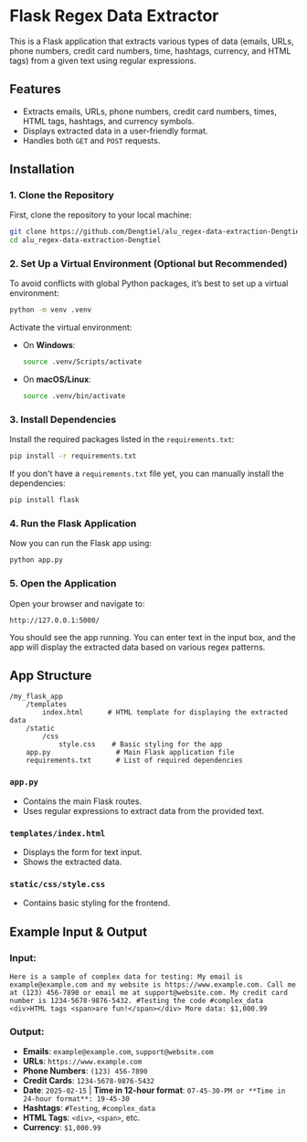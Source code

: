 # Flask Regex Data Extractor

This is a Flask application that extracts various types of data (emails, URLs, phone numbers, credit card numbers, time, hashtags, currency, and HTML tags) from a given text using regular expressions.

## Features

- Extracts emails, URLs, phone numbers, credit card numbers, times, HTML tags, hashtags, and currency symbols.
- Displays extracted data in a user-friendly format.
- Handles both `GET` and `POST` requests.

## Installation

### 1. Clone the Repository

First, clone the repository to your local machine:

```bash
git clone https://github.com/Dengtiel/alu_regex-data-extraction-Dengtiel.git
cd alu_regex-data-extraction-Dengtiel
```

### 2. Set Up a Virtual Environment (Optional but Recommended)

To avoid conflicts with global Python packages, it’s best to set up a virtual environment:

```bash
python -m venv .venv
```

Activate the virtual environment:

- On **Windows**:
  ```bash
  source .venv/Scripts/activate
  ```

- On **macOS/Linux**:
  ```bash
  source .venv/bin/activate
  ```

### 3. Install Dependencies

Install the required packages listed in the `requirements.txt`:

```bash
pip install -r requirements.txt
```

If you don't have a `requirements.txt` file yet, you can manually install the dependencies:

```bash
pip install flask
```

### 4. Run the Flask Application

Now you can run the Flask app using:

```bash
python app.py
```

### 5. Open the Application

Open your browser and navigate to:

```
http://127.0.0.1:5000/
```

You should see the app running. You can enter text in the input box, and the app will display the extracted data based on various regex patterns.

## App Structure

```
/my_flask_app
    /templates
        index.html      # HTML template for displaying the extracted data
    /static
        /css
            style.css    # Basic styling for the app
    app.py                # Main Flask application file
    requirements.txt      # List of required dependencies
```

### `app.py`

- Contains the main Flask routes.
- Uses regular expressions to extract data from the provided text.

### `templates/index.html`

- Displays the form for text input.
- Shows the extracted data.

### `static/css/style.css`

- Contains basic styling for the frontend.

## Example Input & Output

### Input:

```plaintext
Here is a sample of complex data for testing: My email is example@example.com and my website is https://www.example.com. Call me at (123) 456-7890 or email me at support@website.com. My credit card number is 1234-5678-9876-5432. #Testing the code #complex_data <div>HTML tags <span>are fun!</span></div> More data: $1,000.99
```

### Output:

- **Emails**: `example@example.com`, `support@website.com`
- **URLs**: `https://www.example.com`
- **Phone Numbers**: `(123) 456-7890`
- **Credit Cards**: `1234-5678-9876-5432`
- **Date**: `2025-02-15` | **Time in 12-hour format**: `07-45-30-PM or **Time in 24-hour format**: 19-45-30`
- **Hashtags**: `#Testing`, `#complex_data`
- **HTML Tags**: `<div>`, `<span>`, etc.
- **Currency**: `$1,000.99`
